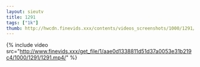 ```yaml
--- 
layout: sieutv
title: 1291
tags: ["1k"]
thumb: http://hwcdn.finevids.xxx/contents/videos_screenshots/1000/1291/preview.mp4.jpg
---
```

{% include video src="http://www.finevids.xxx/get_file/1/aae0d1338811d51d37a0053e31b219c4/1000/1291/1291.mp4/" %} 

